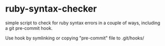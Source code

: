 ruby-syntax-checker
===================

simple script to check for ruby syntax errors in a couple of ways, including a git pre-commit hook.

Use hook by symlinking or copying "pre-commit" file to .git/hooks/
